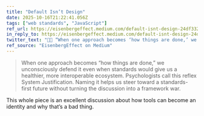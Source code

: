 ```yaml
---
title: "Default Isn’t Design"
date: 2025-10-16T21:22:41.056Z
tags: ["web standards", "JavaScript"]
ref_url: https://eisenbergeffect.medium.com/default-isnt-design-24df33272abb
in_reply_to: https://eisenbergeffect.medium.com/default-isnt-design-24df33272abb
twitter_text: "👍🏻 “When one approach becomes ‘how things are done,’ we unconsciously defend it even when standards would give us a healthier, more interoperable ecosystem.”"
ref_source: "EisenbergEffect on Medium"
---
```


> When one approach becomes “how things are done,” we unconsciously defend it even when standards would give us a healthier, more interoperable ecosystem. Psychologists call this reflex System Justification. Naming it helps us steer toward a standards-first future without turning the discussion into a framework war.

This whole piece is an excellent discussion about how tools can become an identity and why that’s a bad thing.
